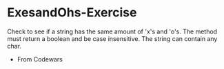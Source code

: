# ExesandOhs-Exercise

Check to see if a string has the same amount of 'x's and 'o's. The method must return a boolean and be case insensitive. The string can contain any char.

- From Codewars
